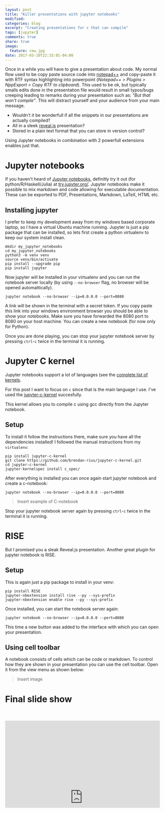 ```yaml
---
layout: post
title: "Killer presentations with jupyter notebooks"
modified:
categories: blog
excerpt: "Creating presentations for c that can compile"
tags: [jupyter]
comments: true
share: true
image:
  feature: cow.jpg
date: 2017-03-10T22:33:01-04:00
---
```


Once in a while you will have to give a presentation about code.  My normal
flow used to be copy paste source code into
[notepad++](https://notepad-plus-plus.org/) and copy-paste it with RTF syntax
highlighting into powerpoint (_Notepad++ > Plugins > NppExport > Copy RTF to
clipboard_).  This used to be ok, but typically smalls edits done in the
presentation file would result in small typos/bugs creeping leading
to remarks during your presentation such as: _"But that won't compile"_. This
will distract yourself and your audience from your main message.

* Wouldn't it be wonderfull if all the snippets in our presentations are actually compiled?
* All in a sleek [reveal.js](http://lab.hakim.se/reveal-js/#/) presentation?
* Stored in a plain text format that you can store in version control?

Using Jupyter notebooks in combination with 2 powerfull extensions enables just that.

# Jupyter notebooks
If you haven't heard of [Jupyter notebooks](https://jupyter.org/), definitly
try it out (for python/R/Haskell/Julia) at
[try.jupyter.org/](https://try.jupyter.org/). Jupyter notebooks make it
possible to mix markdown and code allowing for executable documentation.
These can be exported to PDF, Presentations, Markdown, LaTeX, HTML etc.

## Installing jupyter
I prefer to keep my development away from my windows based corporate laptop, so
I have a virtual Ubuntu machine running. Jupyter is just a pip package that can
be installed, so lets first create a python virtualenv to keep our system
install clean.

```shell
mkdir my_jupyter_notebooks
cd my_jupyter_notebooks
python3 -m venv venv
source venv/bin/activate
pip install --upgrade pip
pip install jupyter
```

Now jupyter will be installed in your virtualenv and you can run the notebook
server locally (by using `--no-browser` flag, no browser will be opened automattically).

```shell
jupyter notebook --no-browser --ip=0.0.0.0 --port=8080
```

A link will be shown in the terminal with a secret token. If you copy paste
this link into your windows environment browser you should be able to show your
notebooks.  Make sure you have forwarded the 8080 port to 8080 on your host
machine.  You can create a new notebook (for now only for Python).

Once you are done playing, you can stop your jupyter notebook server by
pressing `ctrl`-`c` twice in the terminal it is running.

# Jupyter C kernel

Jupyter notebooks support a lot of languages (see the [complete list of
kernels](https://github.com/jupyter/jupyter/wiki/Jupyter-kernels).

For this post I want to focus on `c` since that is the main language I use.
I've used the [jupyter-c-kernel](https://github.com/brendan-rius/jupyter-c-kernel) succesfully.

This kernel allows you to compile c using gcc directly from the Jupyter notebook.

## Setup
To install it follow the instructions there, make sure you have all the dependencies installed!
I followed the manual instructions from my `virtualenv`:

```shell
pip install jupyter-c-kernel
git clone https://github.com/brendan-rius/jupyter-c-kernel.git
cd jupyter-c-kernel
jupyter-kernelspec install c_spec/
```

After everything is installed you can once again start jupyter notebook and create a c-notebook:

```shell
jupyter notebook --no-browser --ip=0.0.0.0 --port=8080
```

> Insert example of C-notebook

Stop your jupyter notebook server again by pressing `ctrl`-`c` twice in the terminal it is running.

# RISE
But I promised you a sleak Reveal.js presentation. Another great plugin for jupyter notebook is RISE.

## Setup
This is again just a pip package to install in your venv:

```shell
pip install RISE
jupyter-nbextension install rise --py --sys-prefix
jupyter-nbextension enable rise --py --sys-prefix
```

Once installed, you can start the notebook server again:

```shell
jupyter notebook --no-browser --ip=0.0.0.0 --port=8080
```

This time a new button was added to the interface with which you can open your presentation.

## Using cell toolbar
A notebook consists of cells which can be code or markdown. To control how
they are shown in your presentation you can use the cell toolbar.
Open it from the view menu as shown below:

> Insert image

# Final slide show





<style>
.ipython-container {
    position: relative;
    padding-bottom: 56.25%;
    padding-top: 35px;
    height: 0;
    overflow: hidden;
}

.ipython iframe {
    position: absolute;
    top:0;
    left: 0;
    width: 100%;
    height: 100%;
}
</style>

<div class="ipython-container">
    <iframe src="https://nbviewer.ipython.org/gist/mvdwoord/5a5ea699a48439a4f26f" frameborder="0" height="500" width="100%"> </iframe>
</div>
